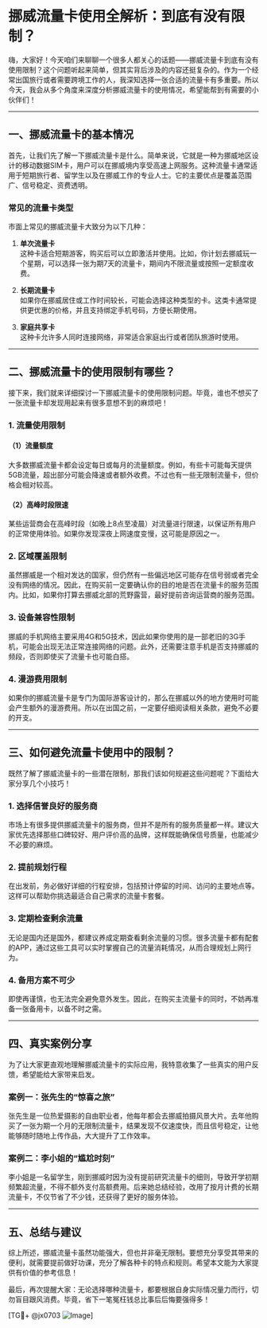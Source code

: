 # 挪威流量卡使用全解析：到底有没有限制？

嗨，大家好！今天咱们来聊聊一个很多人都关心的话题——挪威流量卡到底有没有使用限制？这个问题听起来简单，但其实背后涉及的内容还挺复杂的。作为一个经常出国旅行或者需要跨境工作的人，我深知选择一张合适的流量卡有多重要。所以今天，我会从多个角度来深度分析挪威流量卡的使用情况，希望能帮到有需要的小伙伴们！

---

## 一、挪威流量卡的基本情况

首先，让我们先了解一下挪威流量卡是什么。简单来说，它就是一种为挪威地区设计的移动数据SIM卡，用户可以在挪威境内享受高速上网服务。这种流量卡通常适用于短期旅行者、留学生以及在挪威工作的专业人士。它的主要优点是覆盖范围广、信号稳定、资费透明。

### 常见的流量卡类型

市面上常见的挪威流量卡大致分为以下几种：

1. **单次流量卡**  
   这种卡适合短期游客，购买后可以立即激活并使用。比如，你计划去挪威玩一个星期，可以选择一张为期7天的流量卡，期间内不限流量或按照一定额度收费。

2. **长期流量卡**  
   如果你在挪威居住或工作时间较长，可能会选择这种类型的卡。这类卡通常提供更优惠的价格，并且支持绑定手机号码，方便长期使用。

3. **家庭共享卡**  
   这种卡允许多人同时连接网络，非常适合家庭出行或者团队旅游时使用。

---

## 二、挪威流量卡的使用限制有哪些？

接下来，我们就来详细探讨一下挪威流量卡的使用限制问题。毕竟，谁也不想买了一张流量卡却发现用起来有很多意想不到的麻烦吧！

### 1. **流量使用限制**

#### （1）流量额度
大多数挪威流量卡都会设定每日或每月的流量额度。例如，有些卡可能每天提供5GB流量，超出部分可能会降速或者额外收费。不过也有一些无限制流量卡，但价格会相对较高。

#### （2）高峰时段限速
某些运营商会在高峰时段（如晚上8点至凌晨）对流量进行限速，以保证所有用户的正常使用体验。如果你发现深夜上网速度变慢，这可能是原因之一。

### 2. **区域覆盖限制**

虽然挪威是一个相对发达的国家，但仍然有一些偏远地区可能存在信号弱或者完全没有网络的情况。因此，在购买前一定要确认你的目的地是否在流量卡的服务范围内。比如，如果你打算去挪威北部的荒野露营，最好提前咨询运营商的服务范围。

### 3. **设备兼容性限制**

挪威的手机网络主要采用4G和5G技术，因此如果你使用的是一部老旧的3G手机，可能会出现无法正常连接网络的问题。此外，还需要注意手机是否支持挪威的频段，否则即使买了流量卡也可能白搭。

### 4. **漫游费用限制**

如果你的挪威流量卡是专门为国际游客设计的，那么在挪威以外的地方使用时可能会产生额外的漫游费用。所以在出国之前，一定要仔细阅读相关条款，避免不必要的开支。

---

## 三、如何避免流量卡使用中的限制？

既然了解了挪威流量卡的一些潜在限制，那我们该如何规避这些问题呢？下面给大家分享几个小技巧！

### 1. **选择信誉良好的服务商**
市场上有很多提供挪威流量卡的服务商，但并不是所有的服务质量都一样。建议大家优先选择那些口碑较好、用户评价高的品牌，这样既能确保信号质量，也能减少不必要的麻烦。

### 2. **提前规划行程**
在出发前，务必做好详细的行程安排，包括预计停留的时间、访问的主要地点等。这样可以帮助你挑选最适合自己需求的流量卡套餐。

### 3. **定期检查剩余流量**
无论是国内还是国外，都建议养成定期查看剩余流量的习惯。很多流量卡都有配套的APP，通过这些工具可以实时掌握自己的流量消耗情况，从而合理规划上网行为。

### 4. **备用方案不可少**
即使再谨慎，也无法完全避免意外发生。因此，在购买主流量卡的同时，不妨再准备一张备用卡，以备不时之需。

---

## 四、真实案例分享

为了让大家更直观地理解挪威流量卡的实际应用，我特意收集了一些真实的用户反馈，希望能给大家带来启发。

### 案例一：张先生的“惊喜之旅”
张先生是一位热爱摄影的自由职业者，他每年都会去挪威拍摄风景大片。去年他购买了一张为期一个月的无限制流量卡，结果发现不仅速度快，而且信号稳定，让他能够随时随地上传作品，大大提升了工作效率。

### 案例二：李小姐的“尴尬时刻”
李小姐是一名留学生，刚到挪威时因为没有提前研究流量卡的细则，导致开学初期频繁超流量，不得不额外支付高额费用。后来她总结经验，改用了按月计费的长期流量卡，不仅节省了不少钱，还获得了更好的服务体验。

---

## 五、总结与建议

综上所述，挪威流量卡虽然功能强大，但也并非毫无限制。要想充分享受其带来的便利，就需要提前做好功课，充分了解各种卡的特点和规则。希望本文能为大家提供有价值的参考信息！

最后，再次提醒大家：无论选择哪种流量卡，都要根据自身实际情况量力而行，切勿盲目跟风消费。毕竟，省下一笔冤枉钱总比事后后悔要强得多！

[TG💪+ @jx0703 ![Image](https://github.com/user-attachments/assets/dbca1d08-cadb-493c-b0ec-ad6f7a83f270)]
